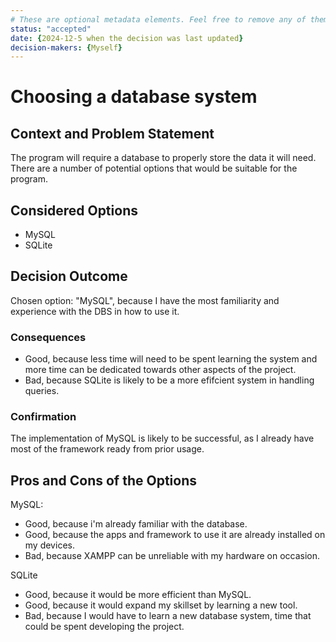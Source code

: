 ```yaml
---
# These are optional metadata elements. Feel free to remove any of them.
status: "accepted"
date: {2024-12-5 when the decision was last updated}
decision-makers: {Myself}
---
```


# Choosing a database system

## Context and Problem Statement

The program will require a database to properly store the data it will need. There are a number of potential options that would be suitable for the program. 

## Considered Options

* MySQL
* SQLite

## Decision Outcome

Chosen option: "MySQL", because I have the most familiarity and experience with the DBS in how to use it.

<!-- This is an optional element. Feel free to remove. -->
### Consequences

* Good, because less time will need to be spent learning the system and more time can be dedicated towards other aspects of the project.
* Bad, because SQLite is likely to be a more efifcient system in handling queries. 

<!-- This is an optional element. Feel free to remove. -->
### Confirmation

The implementation of MySQL is likely to be successful, as I already have most of the framework ready from prior usage. 

## Pros and Cons of the Options

MySQL:
* Good, because i'm already familiar with the database.
* Good, because the apps and framework to use it are already installed on my devices.
* Bad, because XAMPP can be unreliable with my hardware on occasion.

SQLite

* Good, because it would be more efficient than MySQL.
* Good, because it would expand my skillset by learning a new tool.
* Bad, because I would have to learn a new database system, time that could be spent developing the project.